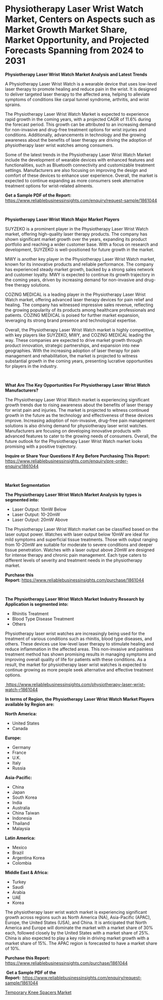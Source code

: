 <p><h1>Physiotherapy Laser Wrist Watch Market, Centers on Aspects such as Market Growth Market Share, Market Opportunity, and Projected Forecasts Spanning from 2024 to 2031</h1></p><p><strong>Physiotherapy Laser Wrist Watch Market Analysis and Latest Trends</strong></p>
<p><p>A Physiotherapy Laser Wrist Watch is a wearable device that uses low-level laser therapy to promote healing and reduce pain in the wrist. It is designed to deliver targeted laser therapy to the affected area, helping to alleviate symptoms of conditions like carpal tunnel syndrome, arthritis, and wrist sprains. </p><p>The Physiotherapy Laser Wrist Watch Market is expected to experience rapid growth in the coming years, with a projected CAGR of 11.6% during the forecast period. This growth can be attributed to an increasing demand for non-invasive and drug-free treatment options for wrist injuries and conditions. Additionally, advancements in technology and the growing awareness about the benefits of laser therapy are driving the adoption of physiotherapy laser wrist watches among consumers.</p><p>Some of the latest trends in the Physiotherapy Laser Wrist Watch Market include the development of wearable devices with enhanced features and functionalities, such as Bluetooth connectivity and customizable treatment settings. Manufacturers are also focusing on improving the design and comfort of these devices to enhance user experience. Overall, the market is expected to continue expanding as more consumers seek alternative treatment options for wrist-related ailments.</p></p>
<p><strong>Get a Sample PDF of the Report:&nbsp;</strong> <a href="https://www.reliablebusinessinsights.com/enquiry/request-sample/1861044">https://www.reliablebusinessinsights.com/enquiry/request-sample/1861044</a></p>
<p>&nbsp;</p>
<p><strong>Physiotherapy Laser Wrist Watch Major Market Players</strong></p>
<p><p>SUYZEKO is a prominent player in the Physiotherapy Laser Wrist Watch market, offering high-quality laser therapy products. The company has shown significant market growth over the years, expanding its product portfolio and reaching a wider customer base. With a focus on research and development, SUYZEKO is well-positioned for future growth in the market.</p><p>MWY is another key player in the Physiotherapy Laser Wrist Watch market, known for its innovative products and reliable performance. The company has experienced steady market growth, backed by a strong sales network and customer loyalty. MWY is expected to continue its growth trajectory in the coming years, driven by increasing demand for non-invasive and drug-free therapy solutions.</p><p>COZING MEDICAL is a leading player in the Physiotherapy Laser Wrist Watch market, offering advanced laser therapy devices for pain relief and healing. The company has witnessed impressive sales revenue, reflecting the growing popularity of its products among healthcare professionals and patients. COZING MEDICAL is poised for further market expansion, leveraging its strong brand presence and technological expertise.</p><p>Overall, the Physiotherapy Laser Wrist Watch market is highly competitive, with key players like SUYZEKO, MWY, and COZING MEDICAL leading the way. These companies are expected to drive market growth through product innovation, strategic partnerships, and expansion into new geographies. With the increasing adoption of laser therapy for pain management and rehabilitation, the market is projected to witness substantial growth in the coming years, presenting lucrative opportunities for players in the industry.</p></p>
<p>&nbsp;</p>
<p><strong>What Are The Key Opportunities For Physiotherapy Laser Wrist Watch Manufacturers?</strong></p>
<p><p>The Physiotherapy Laser Wrist Watch market is experiencing significant growth trends due to rising awareness about the benefits of laser therapy for wrist pain and injuries. The market is projected to witness continued growth in the future as the technology and effectiveness of these devices improve. Increasing adoption of non-invasive, drug-free pain management solutions is also driving demand for physiotherapy laser wrist watches. Manufacturers are focusing on developing innovative products with advanced features to cater to the growing needs of consumers. Overall, the future outlook for the Physiotherapy Laser Wrist Watch market looks promising with a positive trajectory.</p></p>
<p><strong>Inquire or Share Your Questions If Any Before Purchasing This Report:</strong> <a href="https://www.reliablebusinessinsights.com/enquiry/pre-order-enquiry/1861044">https://www.reliablebusinessinsights.com/enquiry/pre-order-enquiry/1861044</a></p>
<p>&nbsp;</p>
<p><strong>Market Segmentation</strong></p>
<p><strong>The Physiotherapy Laser Wrist Watch Market Analysis by types is segmented into:</strong></p>
<p><ul><li>Laser Output: 10mW Below</li><li>Laser Output: 10-20mW</li><li>Laser Output: 20mW Above</li></ul></p>
<p><p>The Physiotherapy Laser Wrist Watch market can be classified based on the laser output power. Watches with laser output below 10mW are ideal for mild symptoms and superficial tissue treatments. Those with output ranging from 10-20mW are suitable for moderate to severe conditions and deeper tissue penetration. Watches with a laser output above 20mW are designed for intense therapy and chronic pain management. Each type caters to different levels of severity and treatment needs in the physiotherapy market.</p></p>
<p><strong>Purchase this Report:&nbsp;</strong><a href="https://www.reliablebusinessinsights.com/purchase/1861044">https://www.reliablebusinessinsights.com/purchase/1861044</a></p>
<p>&nbsp;</p>
<p><strong>The Physiotherapy Laser Wrist Watch Market Industry Research by Application is segmented into:</strong></p>
<p><ul><li>Rhinitis Treatment</li><li>Blood Type Disease Treatment</li><li>Others</li></ul></p>
<p><p>Physiotherapy laser wrist watches are increasingly being used for the treatment of various conditions such as rhinitis, blood type diseases, and others. These devices use low-level laser therapy to stimulate healing and reduce inflammation in the affected areas. This non-invasive and painless treatment method has shown promising results in managing symptoms and improving overall quality of life for patients with these conditions. As a result, the market for physiotherapy laser wrist watches is expected to continue growing as more people seek alternative and effective treatment options.</p></p>
<p><a href="https://www.reliablebusinessinsights.com/physiotherapy-laser-wrist-watch-r1861044">&nbsp;https://www.reliablebusinessinsights.com/physiotherapy-laser-wrist-watch-r1861044</a></p>
<p><strong>In terms of Region, the Physiotherapy Laser Wrist Watch Market Players available by Region are:</strong></p>
<p>
    <p> <strong> North America: </strong>
        <ul>
            <li>United States</li>
            <li>Canada</li>
        </ul>
        </p> 
    <p> <strong> Europe: </strong>
        <ul>
            <li>Germany</li>
            <li>France</li>
            <li>U.K.</li>
            <li>Italy</li>
            <li>Russia</li>
        </ul>
        </p> 
    <p> <strong> Asia-Pacific: </strong>
        <ul>
            <li>China</li>
            <li>Japan</li>
            <li>South Korea</li>
            <li>India</li>
            <li>Australia</li>
            <li>China Taiwan</li>
            <li>Indonesia</li>
            <li>Thailand</li>
            <li>Malaysia</li>
        </ul>
        </p> 
    <p> <strong> Latin America: </strong>
        <ul>
            <li>Mexico</li>
            <li>Brazil</li>
            <li>Argentina Korea</li>
            <li>Colombia</li>
        </ul>
        </p> 
    <p> <strong> Middle East & Africa: </strong>
        <ul>
            <li>Turkey</li>
            <li>Saudi</li>
            <li>Arabia</li>
            <li>UAE</li>
            <li>Korea</li>
        </ul>
    </p>
    </p>
<p><p>The physiotherapy laser wrist watch market is experiencing significant growth across regions such as North America (NA), Asia-Pacific (APAC), Europe, the United States (USA), and China. It is anticipated that North America and Europe will dominate the market with a market share of 30% each, followed closely by the United States with a market share of 25%. China is also expected to play a key role in driving market growth with a market share of 15%. The APAC region is forecasted to have a market share of 10%.</p></p>
<p><strong>Purchase this Report: </strong><a href="https://www.reliablebusinessinsights.com/purchase/1861044">https://www.reliablebusinessinsights.com/purchase/1861044</a></p>
<p>&nbsp;<strong>Get a Sample PDF of the Report:&nbsp;&nbsp;</strong><a href="https://www.reliablebusinessinsights.com/enquiry/request-sample/1861044">https://www.reliablebusinessinsights.com/enquiry/request-sample/1861044</a></p>
<p><strong></strong></p>
<p><p><a href="https://github.com/cameroneffertz/Market-Research-Report-List-2/blob/main/temporary-knee-spacers-market.md">Temporary Knee Spacers Market</a></p></p>